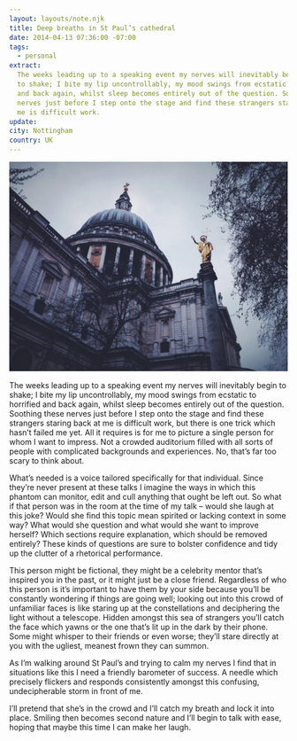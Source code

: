 ```yaml
---
layout: layouts/note.njk
title: Deep breaths in St Paul’s cathedral
date: 2014-04-13 07:36:00 -07:00
tags:
  - personal
extract:
  The weeks leading up to a speaking event my nerves will inevitably begin
  to shake; I bite my lip uncontrollably, my mood swings from ecstatic to horrified
  and back again, whilst sleep becomes entirely out of the question. Soothing these
  nerves just before I step onto the stage and find these strangers staring back at
  me is difficult work.
update:
city: Nottingham
country: UK
---
```


![St Paul’s cathedral](/images/st-pauls.jpg)

The weeks leading up to a speaking event my nerves will inevitably begin to shake; I bite my lip uncontrollably, my mood swings from ecstatic to horrified and back again, whilst sleep becomes entirely out of the question. Soothing these nerves just before I step onto the stage and find these strangers staring back at me is difficult work, but there is one trick which hasn’t failed me yet. All it requires is for me to picture a single person for whom I want to impress. Not a crowded auditorium filled with all sorts of people with complicated backgrounds and experiences. No, that’s far too scary to think about.

What’s needed is a voice tailored specifically for that individual. Since they’re never present at these talks I imagine the ways in which this phantom can monitor, edit and cull anything that ought be left out. So what if that person was in the room at the time of my talk – would she laugh at this joke? Would she find this topic mean spirited or lacking context in some way? What would she question and what would she want to improve herself? Which sections require explanation, which should be removed entirely? These kinds of questions are sure to bolster confidence and tidy up the clutter of a rhetorical performance.

This person might be fictional, they might be a celebrity mentor that’s inspired you in the past, or it might just be a close friend. Regardless of who this person is it’s important to have them by your side because you’ll be constantly wondering if things are going well; looking out into this crowd of unfamiliar faces is like staring up at the constellations and deciphering the light without a telescope. Hidden amongst this sea of strangers you’ll catch the face which yawns or the one that’s lit up in the dark by their phone. Some might whisper to their friends or even worse; they’ll stare directly at you with the ugliest, meanest frown they can summon.

As I’m walking around St Paul’s and trying to calm my nerves I find that in situations like this I need a friendly barometer of success. A needle which precisely flickers and responds consistently amongst this confusing, undecipherable storm in front of me.

I’ll pretend that she’s in the crowd and I’ll catch my breath and lock it into place. Smiling then becomes second nature and I’ll begin to talk with ease, hoping that maybe this time I can make her laugh.

